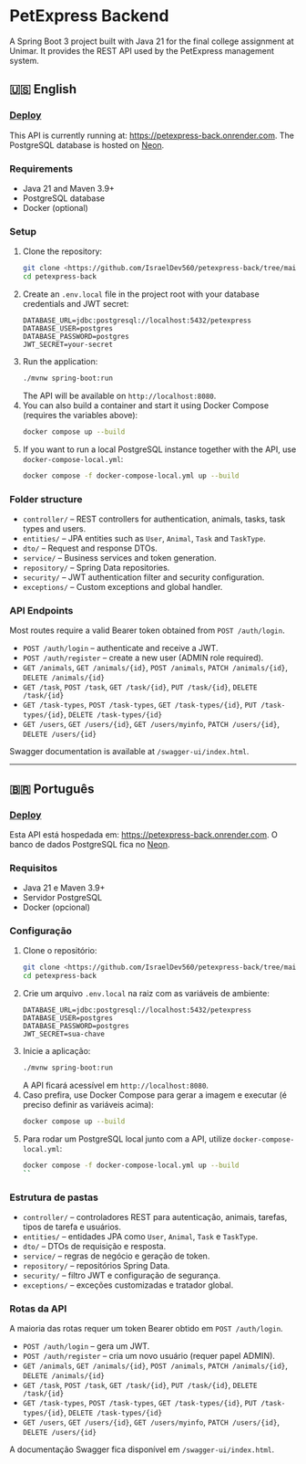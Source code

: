 # PetExpress Backend

A Spring Boot 3 project built with Java 21 for the final college assignment at Unimar. It provides the REST API used by the PetExpress management system.

## 🇺🇸 English

### [Deploy](https://petexpress-back.onrender.com)
This API is currently running at: <https://petexpress-back.onrender.com>.
The PostgreSQL database is hosted on [Neon](https://neon.tech/).

### Requirements
- Java 21 and Maven 3.9+
- PostgreSQL database
- Docker (optional)

### Setup
1. Clone the repository:
   ```bash
   git clone <https://github.com/IsraelDev560/petexpress-back/tree/main>
   cd petexpress-back
   ```
2. Create an `.env.local` file in the project root with your database credentials and JWT secret:
   ```env
   DATABASE_URL=jdbc:postgresql://localhost:5432/petexpress
   DATABASE_USER=postgres
   DATABASE_PASSWORD=postgres
   JWT_SECRET=your-secret
   ```
3. Run the application:
   ```bash
   ./mvnw spring-boot:run
   ```
   The API will be available on `http://localhost:8080`.
4. You can also build a container and start it using Docker Compose (requires the variables above):
   ```bash
   docker compose up --build
   ```
5. If you want to run a local PostgreSQL instance together with the API, use `docker-compose-local.yml`:
   ```bash
   docker compose -f docker-compose-local.yml up --build
   ```

### Folder structure
- `controller/` – REST controllers for authentication, animals, tasks, task types and users.
- `entities/` – JPA entities such as `User`, `Animal`, `Task` and `TaskType`.
- `dto/` – Request and response DTOs.
- `service/` – Business services and token generation.
- `repository/` – Spring Data repositories.
- `security/` – JWT authentication filter and security configuration.
- `exceptions/` – Custom exceptions and global handler.

### API Endpoints
Most routes require a valid Bearer token obtained from `POST /auth/login`.

- `POST /auth/login` – authenticate and receive a JWT.
- `POST /auth/register` – create a new user (ADMIN role required).
- `GET /animals`, `GET /animals/{id}`, `POST /animals`, `PATCH /animals/{id}`, `DELETE /animals/{id}`
- `GET /task`, `POST /task`, `GET /task/{id}`, `PUT /task/{id}`, `DELETE /task/{id}`
- `GET /task-types`, `POST /task-types`, `GET /task-types/{id}`, `PUT /task-types/{id}`, `DELETE /task-types/{id}`
- `GET /users`, `GET /users/{id}`, `GET /users/myinfo`, `PATCH /users/{id}`, `DELETE /users/{id}`

Swagger documentation is available at `/swagger-ui/index.html`.

---

## 🇧🇷 Português

### [Deploy](https://petexpress-back.onrender.com)
Esta API está hospedada em: <https://petexpress-back.onrender.com>.
O banco de dados PostgreSQL fica no [Neon](https://neon.tech/).

### Requisitos
- Java 21 e Maven 3.9+
- Servidor PostgreSQL
- Docker (opcional)

### Configuração
1. Clone o repositório:
   ```bash
   git clone <https://github.com/IsraelDev560/petexpress-back/tree/main>
   cd petexpress-back
   ```
2. Crie um arquivo `.env.local` na raiz com as variáveis de ambiente:
   ```env
   DATABASE_URL=jdbc:postgresql://localhost:5432/petexpress
   DATABASE_USER=postgres
   DATABASE_PASSWORD=postgres
   JWT_SECRET=sua-chave
   ```
3. Inicie a aplicação:
   ```bash
   ./mvnw spring-boot:run
   ```
   A API ficará acessível em `http://localhost:8080`.
4. Caso prefira, use Docker Compose para gerar a imagem e executar (é preciso definir as variáveis acima):
   ```bash
   docker compose up --build
   ```
5. Para rodar um PostgreSQL local junto com a API, utilize `docker-compose-local.yml`:
   ```bash
   docker compose -f docker-compose-local.yml up --build
   ``

### Estrutura de pastas
- `controller/` – controladores REST para autenticação, animais, tarefas, tipos de tarefa e usuários.
- `entities/` – entidades JPA como `User`, `Animal`, `Task` e `TaskType`.
- `dto/` – DTOs de requisição e resposta.
- `service/` – regras de negócio e geração de token.
- `repository/` – repositórios Spring Data.
- `security/` – filtro JWT e configuração de segurança.
- `exceptions/` – exceções customizadas e tratador global.

### Rotas da API
A maioria das rotas requer um token Bearer obtido em `POST /auth/login`.

- `POST /auth/login` – gera um JWT.
- `POST /auth/register` – cria um novo usuário (requer papel ADMIN).
- `GET /animals`, `GET /animals/{id}`, `POST /animals`, `PATCH /animals/{id}`, `DELETE /animals/{id}`
- `GET /task`, `POST /task`, `GET /task/{id}`, `PUT /task/{id}`, `DELETE /task/{id}`
- `GET /task-types`, `POST /task-types`, `GET /task-types/{id}`, `PUT /task-types/{id}`, `DELETE /task-types/{id}`
- `GET /users`, `GET /users/{id}`, `GET /users/myinfo`, `PATCH /users/{id}`, `DELETE /users/{id}`

A documentação Swagger fica disponível em `/swagger-ui/index.html`.